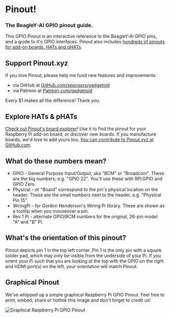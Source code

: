 # Pinout!

### The BeagleY-AI GPIO pinout guide.

This GPIO Pinout is an interactive reference to the BeagleY-Ai GPIO pins, and a guide to it's GPIO interfaces. Pinout also includes [hundreds of pinouts for add-on boards, HATs and pHATs](/boards).

## Support Pinout.xyz

If you love Pinout, please help me fund new features and improvements:

* via GitHub at [GitHub.com/sponsors/gadgetoid](https://github.com/sponsors/gadgetoid)
* via Patreon at [Patreon.com/gadgetoid](https://www.patreon.com/gadgetoid)

Every $1 makes all the difference! Thank you.

## Explore HATs & pHATs

[Check out Pinout's board explorer](/boards)! Use it to find the pinout for your Raspberry Pi add-on board, or discover new boards. If you manufacture boards, we'd love to add yours too. [You can contribute to Pinout.xyz at GitHub.com](https://github.com/pinout-xyz/Pinout.xyz).

## What do these numbers mean?

* GPIO - General Purpose Input/Output, aka "BCM" or "Broadcom". These are the big numbers, e.g. "GPIO 22". You'll use these with RPi.GPIO and GPIO Zero.
* Physical - or "Board" correspond to the pin's physical location on the header. These are the small numbers next to the header, e.g. "Physical Pin 15".
* WiringPi - for Gordon Henderson's Wiring Pi library. These are shown as a tooltip when you mouseover a pin.
* Rev 1 Pi - alternate GPIO/BCM numbers for the original, 26-pin model "A" and "B" Pi.

## What's the orientation of this pinout?

Pinout depicts pin 1 in the top left corner. Pin 1 is the only pin with a square solder pad, which may only be visible from the underside of your Pi. If you orient your Pi such that you are looking at the top with the GPIO on the right and HDMI port(s) on the left, your orientation will match Pinout.

## Graphical Pinout

We've whipped up a simple graphical Raspberry Pi GPIO Pinout. Feel free to print, embed, share or hotlink this image and don't forget to credit us!

![Graphical Raspberry Pi GPIO Pinout](https://raw.githubusercontent.com/pinout-xyz/Pinout.xyz/master/resources/raspberry-pi-pinout.png)
